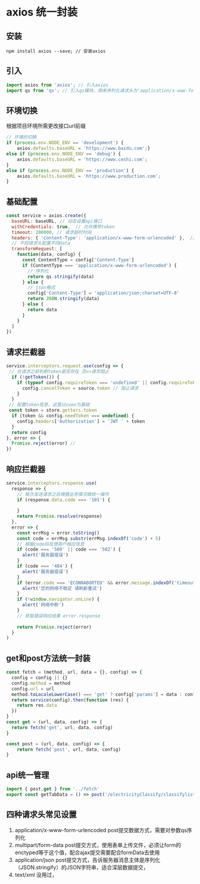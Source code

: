 # axios 统一封装

## 安装

```
npm install axios --save; // 安装axios
```
## 引入

```javascript
import axios from 'axios'; // 引入axios
import qs from 'qs'; // 引入qs模块，用来序列化请求头为'application/x-www-form-urlencoded'数据
```

## 环境切换

根据项目环境所需更改接口url前缀
```javascript
// 环境的切换
if (process.env.NODE_ENV == 'development') {    
    axios.defaults.baseURL = 'https://www.baidu.com';} 
else if (process.env.NODE_ENV == 'debug') {    
    axios.defaults.baseURL = 'https://www.ceshi.com';
} 
else if (process.env.NODE_ENV == 'production') {    
    axios.defaults.baseURL = 'https://www.production.com';
}
```

## 基础配置

```javascript
const service = axios.create({
  baseURL: baseURL, // 动态设置api接口
  withCredentials: true,  // 允许携带token
  timeout: 200000, // 请求超时时间
  headers: { 'Content-Type': 'application/x-www-form-urlencoded' },  // 设置post请求头
  // 不同请求头配置不同data
  transformRequest: [
    function(data, config) {
      const ContentType = config['Content-Type']
      if (ContentType === 'application/x-www-form-urlencoded') {
        // 序列化
        return qs.stringify(data)
      } else {
        // json格式
        config['Content-Type'] = 'application/json;charset=UTF-8'
        return JSON.stringify(data)
      } else {
        return data
      }
    }
  ]
})
```

## 请求拦截器

```javascript
service.interceptors.request.use(config => {
 // 在请求之前判断token是否存在 否=>请求阻止
  if (!getToken()) {
    if (typeof config.requireToken === 'undefined' || config.requireToken === true) {
      config.cancelToken = source.token // 阻止请求
    }
  }
 // 配置token信息，这里以vuex为基础
 const token = store.getters.token
  if (token && config.needToken === undefined) {
    config.headers['Authorization'] = 'JWT ' + token
  }
  return config
}, error => {
  Promise.reject(error) //
})
```

## 响应拦截器

```javascript
service.interceptors.response.use(
  response => {
    // 每次发送请求之后根据业务情况做统一操作
    if (response.data.code === '101') {
            
    }
    return Promise.resolve(response)
  },
  error => {
    const errMsg = error.toString()
    const code = errMsg.substr(errMsg.indexOf('code') + 5)
    // 根据code码反馈用户相应信息
    if (code === '500' || code === '502') {
      alert('服务器错误')
    }
    if (code === '404') {
      alert('服务器错误')
    }
    if (error.code === 'ECONNABORTED' && error.message.indexOf('timeout') !== -1) {
      alert('您的网络不稳定 请刷新重试')
    }
    if (!window.navigator.onLine) {
      alert('网络中断')
    }
    // 获取错误响应结果 error.response
    
    return Promise.reject(error)
  }
)
```

## get和post方法统一封装

```javascript
const fetch = (method, url, data = {}, config) => {
  config = config || {}
  config.method = method
  config.url = url
  method.toLocaleLowerCase() === 'get' ? config['params'] = data : config['data'] = data
  return service(config).then(function (res) {
    return res.data
  })
}
const get = (url, data, config) => {
  return fetch('get', url, data, config)
}

const post = (url, data, config) => {
    return fetch('post', url, data, config)
}
```

## api统一管理

```javascript
import { post,get } from '../fetch'
export const getTabData = () => post('/electricityClassify/classifylist')
```

## 四种请求头常见设置

1. application/x-www-form-urlencoded 
    post提交数据方式，需要对参数qs序列化
2. multipart/form-data 
    post提交方式，使用表单上传文件，必须让form的enctyped等于这个值，配合ajax提交需要配合formData去使用    
3. application/json
    post提交方式，告诉服务器消息主体是序列化（JSON.stringify）的JSON字符串，适合深层数据提交，
4. text/xml
    没用过，
